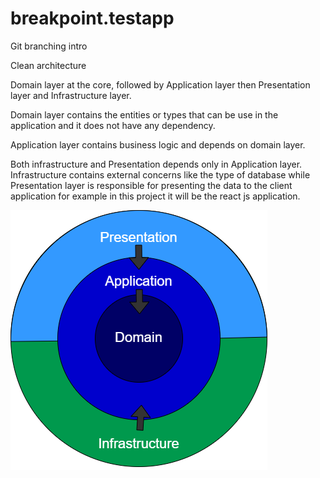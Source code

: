 # breakpoint.testapp
Git branching intro

Clean architecture

Domain layer at the core, followed by Application layer then Presentation layer 
and Infrastructure layer.

Domain layer contains the entities or types that can be use in the application and it 
does not have any dependency.

Application layer contains business logic and depends on domain layer.

Both infrastructure and Presentation depends only in Application layer. Infrastructure 
contains external concerns like the type of database while Presentation layer is 
responsible for presenting the data to the client application for example in this 
project it will be the react js application.


![File](img/file.png)
